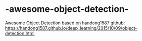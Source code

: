 # -awesome-object-detection-
Awesome Object Detection based on handong1587 github: https://handong1587.github.io/deep_learning/2015/10/09/object-detection.html 
